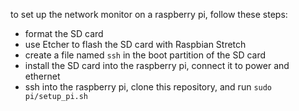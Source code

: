 to set up the network monitor on a raspberry pi, follow these steps:

- format the SD card
- use Etcher to flash the SD card with Raspbian Stretch
- create a file named `ssh` in the boot partition of the SD card
- install the SD card into the raspberry pi, connect it to power and ethernet
- ssh into the raspberry pi, clone this repository, and run `sudo pi/setup_pi.sh`
